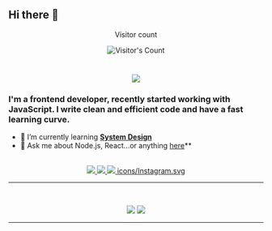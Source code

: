 ## Hi there 👋

<!--
**sinajannesar/SinaJannesar** is a ✨ _special_ ✨ repository because its `README.md` (this file) appears on your GitHub profile.

Here are some ideas to get you started:

- 🔭 I’m currently working on ...
- 🌱 I’m currently learning ...
- 👯 I’m looking to collaborate on ...
- 🤔 I’m looking for help with ...
- 💬 Ask me about ...
- 📫 How to reach me: ...
- 😄 Pronouns: ...
- ⚡ Fun fact: ...
-->
<div align="center"> 
  <p>Visitor count</p>
  <img src="https://profile-counter.glitch.me/{Sinajannesar}/count.svg" alt="Visitor's Count" />
</div>
<h1 align="center">
    <img src="https://readme-typing-svg.herokuapp.com/?font=Inter&size=48&center=true&vCenter=true&width=500&height=70&color=4493F8&duration=4000&lines=Hi+There!;+I'm+Sina+Jannesar!;" />
</h1>

### I'm a frontend developer, recently started working with JavaScript. I write clean and efficient code and have a fast learning curve.

- 🌱 I’m currently learning **[System Design](https://blog.bytebytego.com/p/free-system-design-pdf-158-pages)**
- 💬 Ask me about Node.js, React...or anything [here](https://github.com/{USERNAME}/{USERNAME}/issues)**

<br>

<div align="center">
  <a href="sinajannesar99@gmail.com">
    <img src="https://img.shields.io/badge/Gmail-333333?style=for-the-badge&logo=gmail&logoColor=red" />
  </a>
  <a href="https://linkedin.com/in/sina jannesar" target="_blank">
    <img src="https://img.shields.io/badge/LinkedIn-0077B5?style=for-the-badge&logo=linkedin&logoColor=white" target="_blank" />
  </a>
  <a href="https://Telegram.com/@SINA_JNNR" target="_blank">
    <img src="[https://img.shields.io/badge/Medium-000000?style=for-the-badge&logo=medium&logoColor=white](https://www.google.com/imgres?q=icon%20logo%20telegram&imgurl=https%3A%2F%2Fe7.pngegg.com%2Fpngimages%2F733%2F307%2Fpng-clipart-computer-icons-logo-telegram-logo-angle-white.png&imgrefurl=https%3A%2F%2Fwww.pngegg.com%2Fen%2Fpng-hnrmn&docid=NFV89NIN_I9nIM&tbnid=LUEpL0qeN6Z4VM&vet=12ahUKEwju1sXdl8-LAxUoQfEDHeDSL6EQM3oFCIcBEAA..i&w=900&h=600&hcb=2&ved=2ahUKEwju1sXdl8-LAxUoQfEDHeDSL6EQM3oFCIcBEAA)" target="_blank" />
  </a>
  <a href="https://instagram.com/sina.jnnr" target="_blank">
    icons/Instagram.svg
  </a>
</div>

<hr>



<br>

<p align="center">
  <img src="https://skillicons.dev/icons?i=nodejs,react,nextjs,js" />
  <img src="https://skillicons.dev/icons?i=html,css,tailwind,,vue,redux,git,figma" />
</p>

<hr>
